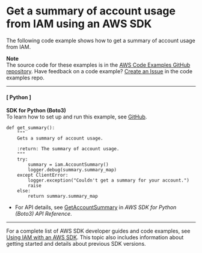 # Get a summary of account usage from IAM using an AWS SDK<a name="example_iam_GetAccountSummary_section"></a>

The following code example shows how to get a summary of account usage from IAM\.

**Note**  
The source code for these examples is in the [AWS Code Examples GitHub repository](https://github.com/awsdocs/aws-doc-sdk-examples)\. Have feedback on a code example? [Create an Issue](https://github.com/awsdocs/aws-doc-sdk-examples/issues/new/choose) in the code examples repo\. 

------
#### [ Python ]

**SDK for Python \(Boto3\)**  
 To learn how to set up and run this example, see [GitHub](https://github.com/awsdocs/aws-doc-sdk-examples/tree/main/python/example_code/iam/iam_basics#code-examples)\. 
  

```
def get_summary():
    """
    Gets a summary of account usage.

    :return: The summary of account usage.
    """
    try:
        summary = iam.AccountSummary()
        logger.debug(summary.summary_map)
    except ClientError:
        logger.exception("Couldn't get a summary for your account.")
        raise
    else:
        return summary.summary_map
```
+  For API details, see [GetAccountSummary](https://docs.aws.amazon.com/goto/boto3/iam-2010-05-08/GetAccountSummary) in *AWS SDK for Python \(Boto3\) API Reference*\. 

------

For a complete list of AWS SDK developer guides and code examples, see [Using IAM with an AWS SDK](sdk-general-information-section.md)\. This topic also includes information about getting started and details about previous SDK versions\.